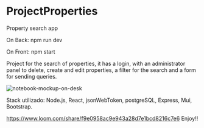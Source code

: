 # ProjectProperties
Property search app

On Back: npm run dev

On Front: npm start

Project for the search of properties, it has a login, with an administrator panel to delete, create and edit properties, a filter for the search and a form for sending queries.


![notebook-mockup-on-desk](https://user-images.githubusercontent.com/94472523/176440310-1cb00cd5-ab59-4a39-888b-25db7ea20fdc.png)

Stack utilizado: Node.js, React, jsonWebToken, postgreSQL, Express, Mui, Bootstrap.

https://www.loom.com/share/f9e0958ac9e943a28d7e1bcd8216c7e6
Enjoy!!

